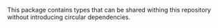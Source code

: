This package contains types that can be shared withing this repository without introducing circular dependencies.